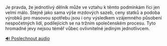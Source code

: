 
Je pravda, že jednotlivý dělník může ve vztahu k těmto podmínkám říci jen velmi málo. Stejně jako sama výše mzdových sazeb, ceny statků a podoba výrobků pro masovou spotřebu jsou i ony výsledkem vzájemného působení nespočetných lidí, podílejících se na tržním společenském procesu. Tyto hromadné jevy nejsou téměř vůbec ovlivnitelné jediným jednotlivcem.

[🔊 Poslechnout audio](/data/7-paragraphs/audio/chapter_111/para_012-Je-pravda-e-jednotliv-dlnk-me-ve-vztahu-k-t.mp3)

